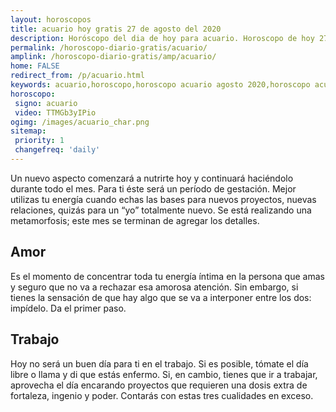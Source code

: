 ```yaml
---
layout: horoscopos
title: acuario hoy gratis 27 de agosto del 2020 
description: Horóscopo del dia de hoy para acuario. Horoscopo de hoy 27 de agosto del 2020. Las predicciones de amor, trabajo, vida personal gratis.
permalink: /horoscopo-diario-gratis/acuario/
amplink: /horoscopo-diario-gratis/amp/acuario/
home: FALSE
redirect_from: /p/acuario.html
keywords: acuario,horoscopo,horoscopo acuario agosto 2020,horoscopo acuario hoy,tarot acuario agosto 2020,horoscopo acuario,tarot acuario hoy,horoscopo de hoy,horoscopo diario,tarot del amor,horoscopo de hoy acuario,horoscopo diario del tarot, Horoscopo de hoy acuario 27 de agosto del 2020,horóscopo del día,signos zodiacales 2020, el horoscopo de hoy
horoscopo:
 signo: acuario
 video: TTMGb3yIPio 
ogimg: /images/acuario_char.png
sitemap:
 priority: 1
 changefreq: 'daily'
---
```



Un nuevo aspecto comenzará a nutrirte hoy y continuará haciéndolo durante todo el mes. Para ti éste será un período de gestación. Mejor utilizas tu energía cuando echas las bases para nuevos proyectos, nuevas relaciones, quizás para un “yo” totalmente nuevo. Se está realizando una metamorfosis; este mes se terminan de agregar los detalles.

## Amor

Es el momento de concentrar toda tu energía íntima en la persona que amas y seguro que no va a rechazar esa amorosa atención. Sin embargo, si tienes la sensación de que hay algo que se va a interponer entre los dos: impídelo. Da el primer paso.

## Trabajo

Hoy no será un buen día para ti en el trabajo. Si es posible, tómate el día libre o llama y di que estás enfermo. Si, en cambio, tienes que ir a trabajar, aprovecha el día encarando proyectos que requieren una dosis extra de fortaleza, ingenio y poder. Contarás con estas tres cualidades en exceso.